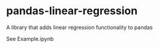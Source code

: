 # pandas-linear-regression
A library that adds linear regression functionality to pandas

See Example.ipynb
